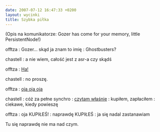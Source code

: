 ```yaml
---
date: 2007-07-12 16:47:33 +0200
layout: wycinki
title: Szybka piłka
---
```


(Opis na komunikatorze: Gozer has come for your memory, little PersistentNode!)

offtza
: Gozer… skąd ja znam to imię
: Ghostbusters?

chastell
: a nie wiem, całość jest z asr-a czy skądś

offtza
: [Ha!](http://en.wikipedia.org/wiki/Ghostbusters_(franchise)#Gozer 'Gozer')

chastell
: no proszę.

offtza
: [oja oja oja](http://allegro.pl/item210914060.html 'say Cleese')

chastell
: cóż za pełne synchro
: [czytam właśnie](http://groups.google.com/group/alt.sysadmin.recovery/msg/ba3eec13a15e0d22 'say asr')
: kupiłem, zapłaciłem
: ciekawe, kiedy powieszę

offtza
: oja KUPIŁEŚ!
: naprawdę KUPIŁEŚ
: ja się nadal zastanawiam

Tu się naprawdę nie ma nad czym.
